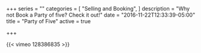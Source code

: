 +++
series = ""
categories = [
  "Selling and Booking",
]
description = "Why not Book a Party of five? Check it out!"
date = "2016-11-22T12:33:39-05:00"
title = "Party of Five"
active = true

+++

{{< vimeo 128386835 >}}
